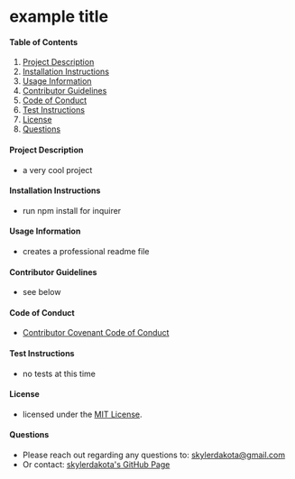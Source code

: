 # example title

#### Table of Contents

1. [Project Description](#project-description)
2. [Installation Instructions](#installation-instructions)
3. [Usage Information](#usage-information)
4. [Contributor Guidelines](#contributor-guidelines)
5. [Code of Conduct](#code-of-conduct)
6. [Test Instructions](#test-instructions)
7. [License](#license)
8. [Questions](#questions)

#### Project Description

* a very cool project

#### Installation Instructions

* run npm install for inquirer

#### Usage Information

* creates a professional readme file

#### Contributor Guidelines

* see below

#### Code of Conduct

* [Contributor Covenant Code of Conduct](https://www.contributor-covenant.org/version/2/0/code_of_conduct/code_of_conduct.md)

#### Test Instructions

* no tests at this time

#### License

* licensed under the [MIT License](LICENSE.txt).

#### Questions

* Please reach out regarding any questions to: skylerdakota@gmail.com
* Or contact: [skylerdakota's GitHub Page](http://github.com/skylerdakota)